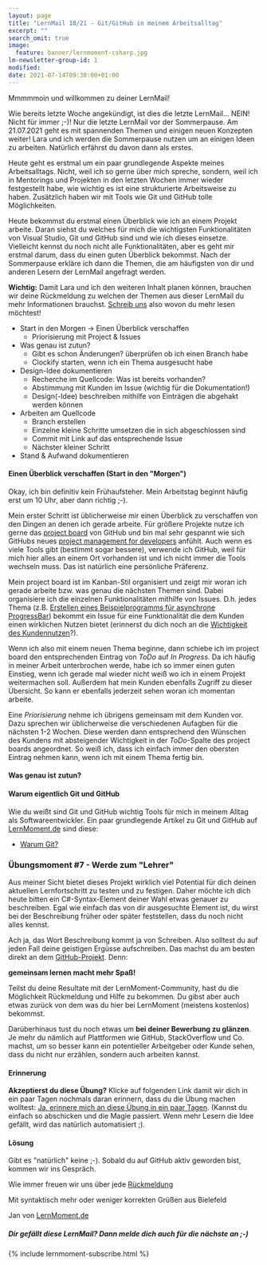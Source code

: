 ```yaml
---
layout: page
title: "LernMail 18/21 - Git/GitHub in meinem Arbeitsalltag"
excerpt: ""
search_omit: true
image:
  feature: banner/lernmoment-csharp.jpg
lm-newsletter-group-id: 1
modified:
date: 2021-07-14T09:30:00+01:00
---
```


Mmmmmoin und willkommen zu deiner LernMail!

Wie bereits letzte Woche angekündigt, ist dies die letzte LernMail... NEIN! Nicht für immer ;-)! Nur die letzte LernMail vor der Sommerpause. Am 21.07.2021 geht es mit spannenden Themen und einigen neuen Konzepten weiter! Lara und ich werden die Sommerpause nutzen um an einigen Ideen zu arbeiten. Natürlich erfährst du davon dann als erstes.

Heute geht es erstmal um ein paar grundlegende Aspekte meines Arbeitsalltags. Nicht, weil ich so gerne über mich spreche, sondern, weil ich in Mentorings und Projekten in den letzten Wochen immer wieder festgestellt habe, wie wichtig es ist eine strukturierte Arbeitsweise zu haben. Zusätzlich haben wir mit Tools wie Git und GitHub tolle Möglichkeiten.

Heute bekommst du erstmal einen Überblick wie ich an einem Projekt arbeite. Daran siehst du welches für mich die wichtigsten Funktionalitäten von Visual Studio, Git und GitHub sind und wie ich dieses einsetze. Vielleicht kennst du noch nicht alle Funktionalitäten, aber es geht mir erstmal darum, dass du einen guten Überblick bekommst. Nach der Sommerpause erkläre ich dann die Themen, die am häufigsten von dir und anderen Lesern der LernMail angefragt werden.

**Wichtig:** Damit Lara und ich den weiteren Inhalt planen können, brauchen wir deine Rückmeldung zu welchen der Themen aus dieser LernMail du mehr Informationen brauchst. [Schreib uns](mailto:lara@lernmoment.de?subject=Rückmeldung%20LernMail%2017-21) also wovon du mehr lesen möchtest!

- Start in den Morgen -> Einen Überblick verschaffen
   - Priorisierung mit Project & Issues
- Was genau ist zutun?
   - Gibt es schon Änderungen? überprüfen ob ich einen Branch habe
   - Clockify starten, wenn ich ein Thema ausgesucht habe
- Design-Idee dokumentieren
   - Recherche im Quellcode: Was ist bereits vorhanden?
   - Abstimmung mit Kunden im Issue (wichtig für die Dokumentation!)
   - Design(-Idee) beschreiben mithilfe von Einträgen die abgehakt werden können
- Arbeiten am Quellcode
   - Branch erstellen
   - Einzelne kleine Schritte umsetzen die in sich abgeschlossen sind
   - Commit mit Link auf das entsprechende Issue
   - Nächster kleiner Schritt
- Stand & Aufwand dokumentieren

#### Einen Überblick verschaffen (Start in den "Morgen")
Okay, ich bin definitiv kein Frühaufsteher. Mein Arbeitstag beginnt häufig erst um 10 Uhr, aber dann richtig ;-).

Mein erster Schritt ist üblicherweise mir einen Überblick zu verschaffen von den Dingen an denen ich gerade arbeite. Für größere Projekte nutze ich gerne das [project board](https://docs.github.com/en/issues/organizing-your-work-with-project-boards/managing-project-boards/about-project-boards) von GitHub und bin mal sehr gespannt wie sich GitHubs neues [project management for developers](https://github.com/features/issues) anfühlt. Auch wenn es viele Tools gibt (bestimmt sogar bessere), verwende ich GitHub, weil für mich hier alles an einem Ort vorhanden ist und ich nicht immer die Tools wechseln muss. Das ist natürlich eine persönliche Präferenz.

Mein project board ist im Kanban-Stil organisiert und zeigt mir woran ich gerade arbeite bzw. was genau die nächsten Themen sind. Dabei organisiere ich die einzelnen Funktionalitäten mithilfe von Issues. D.h. jedes Thema (z.B. [Erstellen eines Beispielprogramms für asynchrone ProgressBar](https://github.com/LernMoment/WpfAsyncProgressBar/issues/1)) bekommt ein Issue für eine Funktionalität die dem Kunden einen wirklichen Nutzen bietet (erinnerst du dich noch an die [Wichtigkeit des Kundennutzen](/lernmails/21-10-philosophie-kundennutzen/)?).

Wenn ich also mit einem neuen Thema beginne, dann schiebe ich im project board den entsprechenden Eintrag von *ToDo* auf *In Progress*. Da ich häufig in meiner Arbeit unterbrochen werde, habe ich so immer einen guten Einstieg, wenn ich gerade mal wieder nicht weiß wo ich in einem Projekt weitermachen soll. Außerdem hat mein Kunden ebenfalls Zugriff zu dieser Übersicht. So kann er ebenfalls jederzeit sehen woran ich momentan arbeite.

Eine *Priorisierung* nehme ich übrigens gemeinsam mit dem Kunden vor. Dazu sprechen wir üblicherweise die verschiedenen Aufagben für die nächsten 1-2 Wochen. Diese werden dann entsprechend den Wünschen des Kundens mit absteigender Wichtigkeit in der *ToDo*-Spalte des project boards angeordnet. So weiß ich, dass ich einfach immer den obersten Eintrag nehmen kann, wenn ich mit einem Thema fertig bin.

#### Was genau ist zutun?

#### Warum eigentlich Git und GitHub
Wie du weißt sind Git und GitHub wichtig Tools für mich in meinem Alltag als Softwareentwickler. Ein paar grundlegende Artikel zu Git und GitHub auf [LernMoment.de](/) sind diese:
 - [Warum Git?]()

### Übungsmoment #7 - Werde zum "Lehrer"
Aus meiner Sicht bietet dieses Projekt wirklich viel Potential für dich deinen aktuellen Lernfortschritt zu testen und zu festigen. Daher möchte ich dich heute bitten ein C#-Syntax-Element deiner Wahl etwas genauer zu beschreiben. Egal wie einfach das von dir ausgesuchte Element ist, du wirst bei der Beschreibung früher oder später feststellen, dass du noch nicht alles kennst.

Ach ja, das Wort Beschreibung kommt ja von Schreiben. Also solltest du auf jeden Fall deine geistigen Ergüsse aufschreiben. Das machst du am besten direkt an dem [GitHub-Projekt](https://github.com/LernMoment/einstieg-csharp-syntax/issues). Denn:

**gemeinsam lernen macht mehr Spaß!**

Teilst du deine Resultate mit der LernMoment-Community, hast du die Möglichkeit Rückmeldung und Hilfe zu bekommen. Du gibst aber auch etwas zurück von dem was du hier bei LernMoment (meistens kostenlos) bekommst.

Darüberhinaus tust du noch etwas um **bei deiner Bewerbung zu glänzen**. Je mehr du nämlich auf Plattformen wie GitHub, StackOverflow und Co. machst, um so besser kann ein potentieller Arbeitgeber oder Kunde sehen, dass du nicht nur erzählen, sondern auch arbeiten kannst.

#### Erinnerung
**Akzeptierst du diese Übung?** Klicke auf folgenden Link damit wir dich in ein paar Tagen nochmals daran erinnern, dass du die Übung machen wolltest: [Ja, erinnere mich an diese Übung in ein paar Tagen](mailto:lara@lernmoment?subject=[LernMail%2017-21]%20Übungsmoment%20akzeptiert). (Kannst du einfach so abschicken und die Magie passiert. Wenn mehr Lesern die Idee gefällt, wird das natürlich automatisiert ;).

#### Lösung
Gibt es "natürlich" keine ;-). Sobald du auf GitHub aktiv geworden bist, kommen wir ins Gespräch.

Wie immer freuen wir uns über jede [Rückmeldung](mailto:lara@lernmoment.de?subject=Rückmeldung%20LernMail%2017-21)

Mit syntaktisch mehr oder weniger korrekten Grüßen aus Bielefeld

Jan von [LernMoment.de](https://www.lernmoment.de)

<div class="subscribe-notice">
  <h5>Dir gefällt diese LernMail? Dann melde dich auch für die nächste an ;-)</h5>
	{% include lernmoment-subscribe.html %}
</div>
